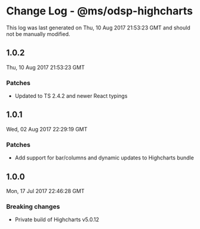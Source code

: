 # Change Log - @ms/odsp-highcharts

This log was last generated on Thu, 10 Aug 2017 21:53:23 GMT and should not be manually modified.

## 1.0.2
Thu, 10 Aug 2017 21:53:23 GMT

### Patches

- Updated to TS 2.4.2 and newer React typings

## 1.0.1
Wed, 02 Aug 2017 22:29:19 GMT

### Patches

- Add support for bar/columns and dynamic updates to Highcharts bundle

## 1.0.0
Mon, 17 Jul 2017 22:46:28 GMT

### Breaking changes

- Private build of Highcharts v5.0.12

